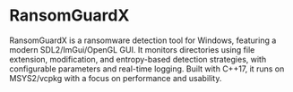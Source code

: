 # RansomGuardX
RansomGuardX is a ransomware detection tool for Windows, featuring a modern SDL2/ImGui/OpenGL GUI. It monitors directories using file extension, modification, and entropy-based detection strategies, with configurable parameters and real-time logging. Built with C++17, it runs on MSYS2/vcpkg with a focus on performance and usability.
